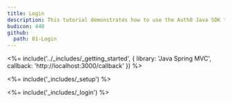 ```yaml
---
title: Login
description: This tutorial demonstrates how to use the Auth0 Java SDK to add authentication to your Java Spring MVC app.
budicon: 448
github:
  path: 01-Login
---
```

<%= include('../_includes/_getting_started', { library: 'Java Spring MVC', callback: 'http://localhost:3000/callback' }) %>

<%= include('_includes/_setup') %>

<%= include('_includes/_login') %>
